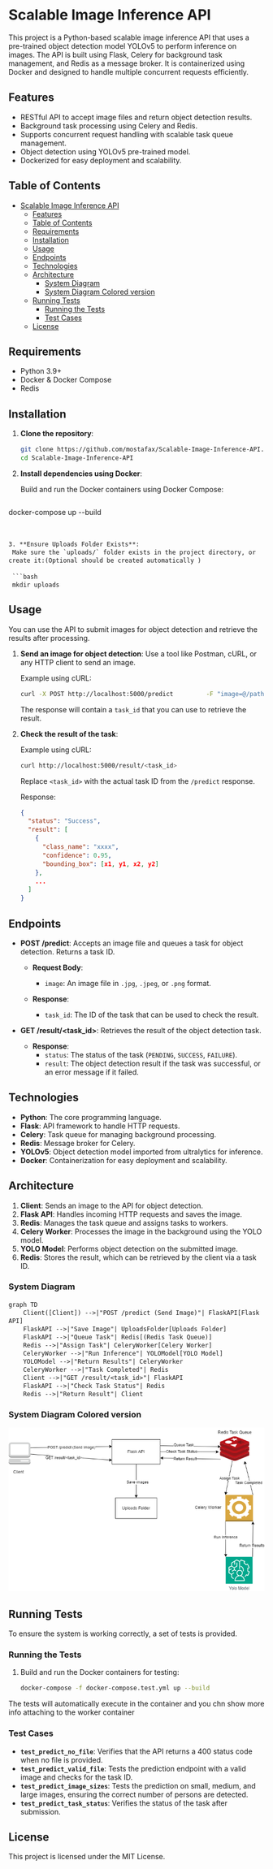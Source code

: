 
# Scalable Image Inference API

This project is a Python-based scalable image inference API that uses a pre-trained object detection model YOLOv5 to perform inference on images. The API is built using Flask, Celery for background task management, and Redis as a message broker. It is containerized using Docker and designed to handle multiple concurrent requests efficiently.

## Features

- RESTful API to accept image files and return object detection results.
- Background task processing using Celery and Redis.
- Supports concurrent request handling with scalable task queue management.
- Object detection using YOLOv5 pre-trained model.
- Dockerized for easy deployment and scalability.

## Table of Contents

- [Scalable Image Inference API](#scalable-image-inference-api)
  - [Features](#features)
  - [Table of Contents](#table-of-contents)
  - [Requirements](#requirements)
  - [Installation](#installation)
  - [Usage](#usage)
  - [Endpoints](#endpoints)
  - [Technologies](#technologies)
  - [Architecture](#architecture)
    - [System Diagram](#system-diagram)
    - [System Diagram Colored version](#system-diagram-colored-version)
  - [Running Tests](#running-tests)
    - [Running the Tests](#running-the-tests)
    - [Test Cases](#test-cases)
  - [License](#license)

## Requirements

- Python 3.9+
- Docker & Docker Compose
- Redis

## Installation

1. **Clone the repository**:

   ```bash
   git clone https://github.com/mostafax/Scalable-Image-Inference-API.git
   cd Scalable-Image-Inference-API
   ```

2. **Install dependencies using Docker**:

   Build and run the Docker containers using Docker Compose:

   ```bash
docker-compose up --build
  ```


3. **Ensure Uploads Folder Exists**:
   Make sure the `uploads/` folder exists in the project directory, or create it:(Optional should be created automatically )

   ```bash
   mkdir uploads
   ```

## Usage

You can use the API to submit images for object detection and retrieve the results after processing.

1. **Send an image for object detection**:
   Use a tool like Postman, cURL, or any HTTP client to send an image.

   Example using cURL:

   ```bash
   curl -X POST http://localhost:5000/predict         -F "image=@/path/to/your/image.jpg"
   ```

   The response will contain a `task_id` that you can use to retrieve the result.

2. **Check the result of the task**:

   Example using cURL:

   ```bash
   curl http://localhost:5000/result/<task_id>
   ```

   Replace `<task_id>` with the actual task ID from the `/predict` response.
   
   Response:
   ```json
   {
     "status": "Success",
     "result": [
       {
         "class_name": "xxxx",
         "confidence": 0.95,
         "bounding_box": [x1, y1, x2, y2]
       },
       ...
     ]
   }
   ```
## Endpoints

- **POST /predict**: Accepts an image file and queues a task for object detection. Returns a task ID.
  
  - **Request Body**: 
    - `image`: An image file in `.jpg`, `.jpeg`, or `.png` format.
  
  - **Response**: 
    - `task_id`: The ID of the task that can be used to check the result.

- **GET /result/<task_id>**: Retrieves the result of the object detection task.

  - **Response**:
    - `status`: The status of the task (`PENDING`, `SUCCESS`, `FAILURE`).
    - `result`: The object detection result if the task was successful, or an error message if it failed.

## Technologies

- **Python**: The core programming language.
- **Flask**: API framework to handle HTTP requests.
- **Celery**: Task queue for managing background processing.
- **Redis**: Message broker for Celery.
- **YOLOv5**: Object detection model imported from ultralytics for inference.
- **Docker**: Containerization for easy deployment and scalability.

## Architecture

1. **Client**: Sends an image to the API for object detection.
2. **Flask API**: Handles incoming HTTP requests and saves the image.
3. **Redis**: Manages the task queue and assigns tasks to workers.
4. **Celery Worker**: Processes the image in the background using the YOLO model.
5. **YOLO Model**: Performs object detection on the submitted image.
6. **Redis**: Stores the result, which can be retrieved by the client via a task ID.

### System Diagram

```mermaid
graph TD
    Client([Client]) -->|"POST /predict (Send Image)"| FlaskAPI[Flask API]
    FlaskAPI -->|"Save Image"| UploadsFolder[Uploads Folder]
    FlaskAPI -->|"Queue Task"| Redis[(Redis Task Queue)]
    Redis -->|"Assign Task"| CeleryWorker[Celery Worker]
    CeleryWorker -->|"Run Inference"| YOLOModel[YOLO Model]
    YOLOModel -->|"Return Results"| CeleryWorker
    CeleryWorker -->|"Task Completed"| Redis
    Client -->|"GET /result/<task_id>"| FlaskAPI
    FlaskAPI -->|"Check Task Status"| Redis
    Redis -->|"Return Result"| Client
```
### System Diagram Colored version

![System Diagram Colored version](tests/images/system_diagram.drawio.png)

## Running Tests

To ensure the system is working correctly, a set of tests is provided.

### Running the Tests

1. Build and run the Docker containers for testing:
   ```bash
   docker-compose -f docker-compose.test.yml up --build
   ```

The tests will automatically execute in the container and you chn show more info attaching to the worker container  

### Test Cases

- **`test_predict_no_file`**: Verifies that the API returns a 400 status code when no file is provided.
- **`test_predict_valid_file`**: Tests the prediction endpoint with a valid image and checks for the task ID.
- **`test_predict_image_sizes`**: Tests the prediction on small, medium, and large images, ensuring the correct number of persons are detected.
- **`test_predict_task_status`**: Verifies the status of the task after submission.


## License

This project is licensed under the MIT License.

